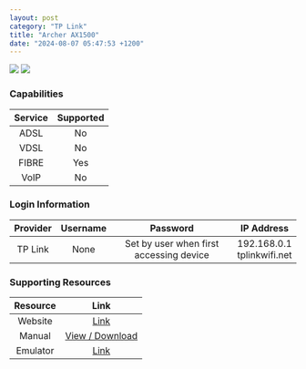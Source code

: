```yaml
---
layout: post
category: "TP Link"
title: "Archer AX1500"
date: "2024-08-07 05:47:53 +1200"
---
```

<img src="https://www.pbtech.co.nz/imgprod/N/E/NETTPL61500__1.jpg?h=3900376386" class="modem_image">
<img src="https://www.pbtech.co.nz/imgprod/N/E/NETTPL61500__3.jpg?h=108356718" class="modem_image">

### Capabilities

| Service | Supported |
| :-: | :-: |
| ADSL | No |
| VDSL | No |
| FIBRE | Yes |
| VoIP | No |

### Login Information

| Provider | Username | Password | IP Address |
| :-: | :-: | :-: | :-: |
| TP Link | None | Set by user when first accessing device | 192.168.0.1<br>tplinkwifi.net |

### Supporting Resources

| Resource | Link |
| :-: | :-: |
| Website | [Link](https://www.tp-link.com/us/home-networking/wifi-router/archer-ax1500/) |
| Manual | [View / Download](https://www.tp-link.com/us/user-guides/archer-ax10&ax1500_v1/?modelName=Archer%20AX1500) |
| Emulator | [Link](https://emulator.tp-link.com/Archer_AX1500v1.20_US_simulator/index.html) |

